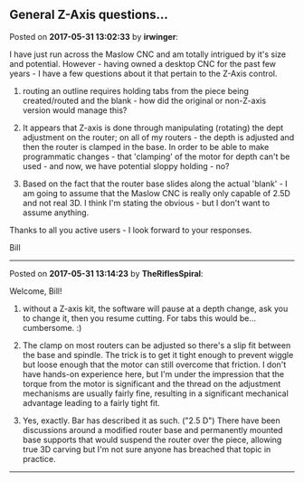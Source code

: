 ## General Z-Axis questions...
Posted on **2017-05-31 13:02:33** by **irwinger**:

I have just run across the Maslow CNC and am totally intrigued by it's size and potential. However - having owned a desktop CNC for the past few years - I have a few questions about it that pertain to the Z-Axis control.

1) routing an outline requires holding tabs from the piece being created/routed and the blank - how did the original or non-Z-axis version would manage this? 

2) It appears that Z-axis is done through manipulating (rotating) the dept adjustment on the router; on all of my routers - the depth is adjusted and then the router is clamped in the base. In order to be able to make programmatic changes - that 'clamping' of the motor for depth can't be used - and now, we have potential sloppy holding - no?

3) Based on the fact that the router base slides along the actual 'blank' - I am going to assume that the Maslow CNC is really only capable of 2.5D and not real 3D. I think I'm stating the obvious - but I don't want to assume anything.

Thanks to all you active users - I look forward to your responses.

Bill

---

Posted on **2017-05-31 13:14:23** by **TheRiflesSpiral**:

Welcome, Bill!

1) without a Z-axis kit, the software will pause at a depth change, ask you to change it, then you resume cutting. For tabs this would be... cumbersome. :)

2) The clamp on most routers can be adjusted so there's a slip fit between the base and spindle. The trick is to get it tight enough to prevent wiggle but loose enough that the motor can still overcome that friction. I don't have hands-on experience here, but I'm under the impression that the torque from the motor is significant and the thread on the adjustment mechanisms are usually fairly fine, resulting in a significant mechanical advantage leading to a fairly tight fit.

3) Yes, exactly. Bar has described it as such. ("2.5 D") There have been discussions around a modified router base and permanently mounted base supports that would suspend the router over the piece, allowing true 3D carving but I'm not sure anyone has breached that topic in practice.

---


